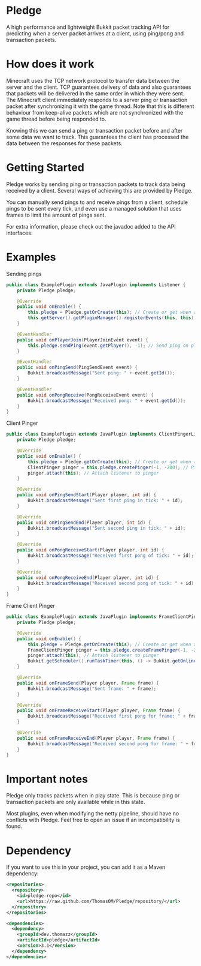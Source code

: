# Pledge
A high performance and lightweight Bukkit packet tracking API for predicting when a server packet arrives at a client,
using ping/pong and transaction packets.


# How does it work
Minecraft uses the TCP network protocol to transfer data between the server and the client.
TCP guarantees delivery of data and also guarantees that packets will be delivered in the same order in which they were sent.
The Minecraft client immediately responds to a server ping or transaction packet after synchronizing it with the game thread.
Note that this is different behaviour from keep-alive packets which are not synchronized with the game thread before being responded to.

Knowing this we can send a ping or transaction packet before and after some data we want to track.
This guarantees the client has processed the data between the responses for these packets.


# Getting Started
Pledge works by sending ping or transaction packets to track data being received by a client.
Several ways of achieving this are provided by Pledge.

You can manually send pings to and receive pings from a client, schedule pings to be sent every tick,
and even use a managed solution that uses frames to limit the amount of pings sent.

For extra information, please check out the javadoc added to the API interfaces.

# Examples
Sending pings
```java
public class ExamplePlugin extends JavaPlugin implements Listener {
    private Pledge pledge;

    @Override
    public void onEnable() {
        this.pledge = Pledge.getOrCreate(this); // Create or get when already registered to another plugin
        this.getServer().getPluginManager().registerEvents(this, this);
    }

    @EventHandler
    public void onPlayerJoin(PlayerJoinEvent event) {
        this.pledge.sendPing(event.getPlayer(), -1); // Send ping on player join
    }

    @EventHandler
    public void onPingSend(PingSendEvent event) {
        Bukkit.broadcastMessage("Sent ping: " + event.getId());
    }

    @EventHandler
    public void onPongReceive(PongReceiveEvent event) {
        Bukkit.broadcastMessage("Received pong: " + event.getId());
    }
}
```

Client Pinger
```java
public class ExamplePlugin extends JavaPlugin implements ClientPingerListener {
    private Pledge pledge;

    @Override
    public void onEnable() {
        this.pledge = Pledge.getOrCreate(this); // Create or get when already registered to another plugin
        ClientPinger pinger = this.pledge.createPinger(-1, -200); // Ping ids range from -1 to -200
        pinger.attach(this); // Attach listener to pinger
    }

    @Override
    public void onPingSendStart(Player player, int id) {
        Bukkit.broadcastMessage("Sent first ping in tick: " + id);
    }

    @Override
    public void onPingSendEnd(Player player, int id) {
        Bukkit.broadcastMessage("Sent second ping in tick: " + id);
    }

    @Override
    public void onPongReceiveStart(Player player, int id) {
        Bukkit.broadcastMessage("Received first pong of tick: " + id);
    }

    @Override
    public void onPongReceiveEnd(Player player, int id) {
        Bukkit.broadcastMessage("Received second pong of tick: " + id);
    }
}
```


Frame Client Pinger
```java
public class ExamplePlugin extends JavaPlugin implements FrameClientPingerListener {
    private Pledge pledge;

    @Override
    public void onEnable() {
        this.pledge = Pledge.getOrCreate(this); // Create or get when already registered to another plugin
        FrameClientPinger pinger = this.pledge.createFramePinger(-1, -200); // Ping ids range from -1 to -200
        pinger.attach(this); // Attach listener to pinger
        Bukkit.getScheduler().runTaskTimer(this, () -> Bukkit.getOnlinePlayers().forEach(pinger::getOrCreate), 20L, 20L); // Create a frame every second
    }

    @Override
    public void onFrameSend(Player player, Frame frame) {
        Bukkit.broadcastMessage("Sent frame: " + frame);
    }

    @Override
    public void onFrameReceiveStart(Player player, Frame frame) {
        Bukkit.broadcastMessage("Received first pong for frame: " + frame);
    }

    @Override
    public void onFrameReceiveEnd(Player player, Frame frame) {
        Bukkit.broadcastMessage("Received second pong for frame: " + frame);
    }
}
```


# Important notes
Pledge only tracks packets when in play state.
This is because ping or transaction packets are only available while in this state.

Most plugins, even when modifying the netty pipeline, should have no conflicts with Pledge.
Feel free to open an issue if an incompatibility is found.


# Dependency
If you want to use this in your project, you can add it as a Maven dependency:

```xml
<repositories>
  <repository>
    <id>pledge-repo</id>
    <url>https://raw.github.com/ThomasOM/Pledge/repository/</url>
  </repository>
</repositories>

<dependencies>
  <dependency>
    <groupId>dev.thomazz</groupId>
    <artifactId>pledge</artifactId>
    <version>3.1</version>
  </dependency>
</dependencies>
```
